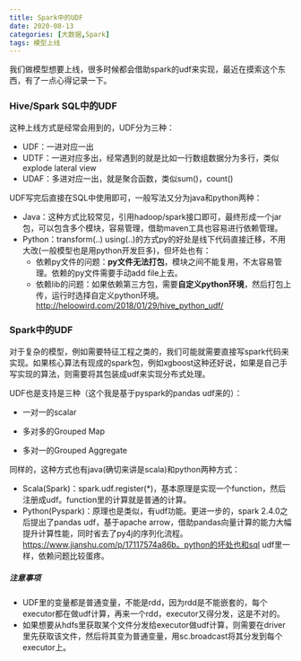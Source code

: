 ```yaml
---
title: Spark中的UDF
date: 2020-08-13
categories: [大数据,Spark]
tags: 模型上线
---
```




我们做模型想要上线，很多时候都会借助spark的udf来实现，最近在摸索这个东西，有了一点心得记录一下。



### Hive/Spark SQL中的UDF

这种上线方式是经常会用到的，UDF分为三种：

- UDF：一进对应一出
- UDTF：一进对应多出，经常遇到的就是比如一行数组数据分为多行，类似explode lateral view
- UDAF：多进对应一出，就是聚合函数，类似sum()，count()



UDF写完后直接在SQL中使用即可，一般写法又分为java和python两种：

- Java：这种方式比较常见，引用hadoop/spark接口即可，最终形成一个jar包，可以包含多个模块，容易管理，借助maven工具也容易进行依赖管理。
- Python：transform(..)  using(..)的方式py的好处是线下代码直接迁移，不用大改(一般模型也是用python开发巨多)，但坏处也有：
  - 依赖py文件的问题：**py文件无法打包**，模块之间不能复用，不太容易管理。依赖的py文件需要手动add file上去。
  - 依赖lib的问题：如果依赖第三方包，需要**自定义python环境**，然后打包上传，运行时选择自定义python环境。http://heloowird.com/2018/01/29/hive_python_udf/



### Spark中的UDF

对于复杂的模型，例如需要特征工程之类的，我们可能就需要直接写spark代码来实现。如果核心算法有现成的spark包，例如xgboost这种还好说，如果是自己手写实现的算法，则需要将其包装成udf来实现分布式处理。

UDF也是支持是三种（这个我是基于pyspark的pandas udf来的）：

- 一对一的scalar

- 多对多的Grouped Map

- 多对一的Grouped Aggregate

  

同样的，这种方式也有java(确切来讲是scala)和python两种方式：

- Scala(Spark)：spark.udf.register(*)，基本原理是实现一个function，然后注册成udf。function里的计算就是普通的计算。
- Python(Pyspark)：原理也是类似，有udf功能。更进一步的，spark 2.4.0之后提出了pandas udf，基于apache arrow，借助pandas向量计算的能力大幅提升计算性能，同时省去了py4j的序列化流程。https://www.jianshu.com/p/17117574a86b。python的坏处也和sql udf里一样，依赖问题比较蛋疼。



##### 注意事项

- UDF里的变量都是普通变量，不能是rdd，因为rdd是不能嵌套的，每个executor都在做udf计算，再来一个rdd，executor又得分发，这是不对的。
- 如果想要从hdfs里获取某个文件分发给executor做udf计算，则需要在driver里先获取该文件，然后将其变为普通变量，用sc.broadcast将其分发到每个executor上。